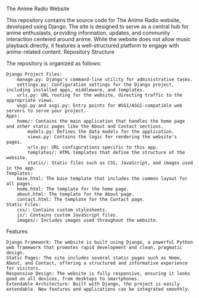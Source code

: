 The Anime Radio Website

This repository contains the source code for The Anime Radio website, developed using Django. The site is designed to serve as a central hub for anime enthusiasts, providing information, updates, and community interaction centered around anime. While the website does not allow music playback directly, it features a well-structured platform to engage with anime-related content.
Repository Structure

The repository is organized as follows:

    Django Project Files:
        manage.py: Django's command-line utility for administrative tasks.
        settings.py: Configuration settings for the Django project, including installed apps, middleware, and templates.
        urls.py: URL routing for the website, directing traffic to the appropriate views.
        wsgi.py and asgi.py: Entry points for WSGI/ASGI-compatible web servers to serve your project.
    Apps:
        home/: Contains the main application that handles the home page and other static pages like the About and Contact sections.
            models.py: Defines the data models for the application.
            views.py: Contains the logic for rendering the website's pages.
            urls.py: URL configurations specific to this app.
            templates/: HTML templates that define the structure of the website.
            static/: Static files such as CSS, JavaScript, and images used in the app.
    Templates:
        base.html: The base template that includes the common layout for all pages.
        home.html: The template for the home page.
        about.html: The template for the About page.
        contact.html: The template for the Contact page.
    Static Files:
        css/: Contains custom stylesheets.
        js/: Contains custom JavaScript files.
        images/: Includes images used throughout the website.

Features

    Django Framework: The website is built using Django, a powerful Python web framework that promotes rapid development and clean, pragmatic design.
    Static Pages: The site includes several static pages such as Home, About, and Contact, offering a structured and informative experience for visitors.
    Responsive Design: The website is fully responsive, ensuring it looks good on all devices, from desktops to smartphones.
    Extendable Architecture: Built with Django, the project is easily extendable. New features and applications can be integrated smoothly.
